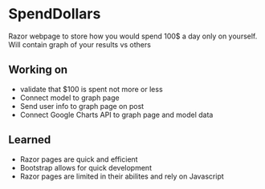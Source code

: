 # SpendDollars
Razor webpage to store how you would spend 100$ a day only on yourself. 
Will contain graph of your results vs others

## Working on
* validate that $100 is spent not more or less
* Connect model to graph page
* Send user info to graph page on post
* Connect Google Charts API to graph page and model data

## Learned
* Razor pages are quick and efficient
* Bootstrap allows for quick development
* Razor pages are limited in their abilites and rely on Javascript
